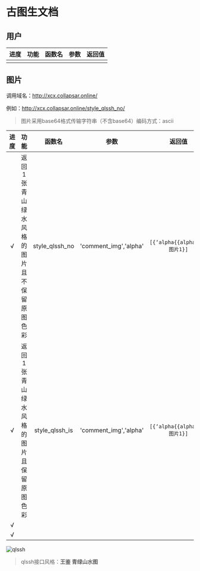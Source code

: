 # 古图生文档



## 用户

| 进度 | 功能 | 函数名 | 参数 | 返回值 |
| ---- | ---- | ------ | ---- | ------ |
|      |      |        |      |        |



## 图片

调用域名：http://xcx.collapsar.online/

例如：http://xcx.collapsar.online/style_qlssh_no/

> 图片采用base64格式传输字符串（不含base64）编码方式：ascii

| 进度 |                             功能                             |     函数名     |     参数      |                            返回值                            | 方法 |
| :--: | :----------------------------------------------------------: | :------------: | :-----------: | :----------------------------------------------------------: | :--: |
|  √   | 返回1张青山绿水风格的图片且不保留原图色彩 | style_qlssh_no | 'comment_img','alpha' | `[{‘alpha{{alpha}}’:图片1}]` | post |
|  √   | 返回1张青山绿水风格的图片且保留原图色彩 | style_qlssh_is | 'comment_img','alpha' | `[{‘alpha{{alpha}}’:图片1}]` | post |
| √ |                                                              |                |               |                                                              |  |
| √ |                                                              |                |               |                                                              |  |

![qlssh](https://cdn.jsdelivr.net/gh/Collapsar-G/image/img/20210206154613.jpg)

> qlssh接口风格：**王鉴 青绿山水图**